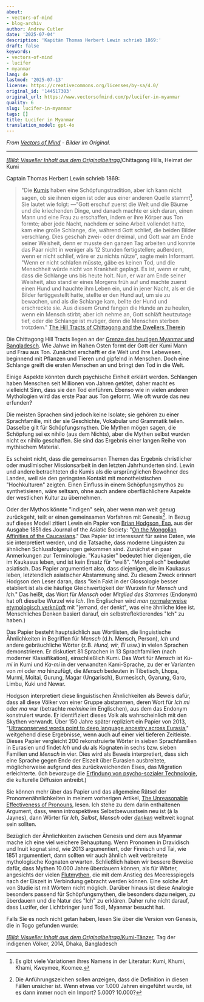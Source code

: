 ```yaml
---
about:
- vectors-of-mind
- blog-archiv
author: Andrew Cutler
date: '2025-07-04'
description: 'Kapitän Thomas Herbert Lewin schrieb 1869:'
draft: false
keywords:
- vectors-of-mind
- lucifer
- myanmar
lang: de
lastmod: '2025-07-13'
license: https://creativecommons.org/licenses/by-sa/4.0/
original_id: '144517303'
original_url: https://www.vectorsofmind.com/p/lucifer-in-myanmar
quality: 6
slug: lucifer-in-myanmar
tags: []
title: Lucifer in Myanmar
translation_model: gpt-4o
---
```


*From [Vectors of Mind](https://www.vectorsofmind.com/p/lucifer-in-myanmar) - Bilder im Original.*

---

[*[Bild: Visueller Inhalt aus dem Originalbeitrag]*](https://substackcdn.com/image/fetch/$s_!8LHe!,f_auto,q_auto:good,fl_progressive:steep/https%3A%2F%2Fsubstack-post-media.s3.amazonaws.com%2Fpublic%2Fimages%2F2409a707-ece0-4a2a-b2a7-1ae303517fee_3264x1958.jpeg)Chittagong Hills, Heimat der Kumi

Captain Thomas Herbert Lewin schrieb 1869:

> "Die [Kumis](https://en.wikipedia.org/wiki/Khumi_people) haben eine Schöpfungstradition, aber ich kann nicht sagen, ob sie ihnen eigen ist oder aus einer anderen Quelle stammt[^1]. Sie lautet wie folgt: —"Gott erschuf zuerst die Welt und die Bäume und die kriechenden Dinge, und danach machte er sich daran, einen Mann und eine Frau zu erschaffen, indem er ihre Körper aus Ton formte; aber jede Nacht, nachdem er seine Arbeit vollendet hatte, kam eine große Schlange, die, während Gott schlief, die beiden Bilder verschlang. Dies geschah zwei- oder dreimal, und Gott war am Ende seiner Weisheit, denn er musste den ganzen Tag arbeiten und konnte das Paar nicht in weniger als 12 Stunden fertigstellen; außerdem, wenn er nicht schlief, wäre er zu nichts nütze", sagte mein Informant. "Wenn er nicht schlafen müsste, gäbe es keinen Tod, und die Menschheit würde nicht von Krankheit geplagt. Es ist, wenn er ruht, dass die Schlange uns bis heute holt. Nun, er war am Ende seiner Weisheit, also stand er eines Morgens früh auf und machte zuerst einen Hund und hauchte ihm Leben ein, und in jener Nacht, als er die Bilder fertiggestellt hatte, stellte er den Hund auf, um sie zu bewachen, und als die Schlange kam, bellte der Hund und erschreckte sie. Aus diesem Grund fangen die Hunde an zu heulen, wenn ein Mensch stirbt; aber ich nehme an, Gott schläft heutzutage tief, oder die Schlange ist mutiger, denn die Menschen sterben trotzdem." [The Hill Tracts of Chittagong and the Dwellers Therein](https://ia801307.us.archive.org/31/items/cu31924023625936/cu31924023625936.pdf)

Die Chittagong Hill Tracts liegen an der [Grenze des heutigen Myanmar und Bangladesch](https://www.google.com/maps/place/Chittagong+Hill+Tracts/@22.4671093,90.8757945,8z/data=!3m1!4b1!4m6!3m5!1s0x3752b28e0a33e231:0x80794600bd8d2efe!8m2!3d22.5092405!4d92.2236667!16zL20vMDF6angw?entry=ttu). Wie Jahwe im Nahen Osten formt der Gott der Kumi Mann und Frau aus Ton. Zunächst erschafft er die Welt und ihre Lebewesen, beginnend mit Pflanzen und Tieren und gipfelnd in Menschen. Doch eine Schlange greift die ersten Menschen an und bringt den Tod in die Welt.

Einige Aspekte könnten durch psychische Einheit erklärt werden. Schlangen haben Menschen seit Millionen von Jahren getötet, daher macht es vielleicht Sinn, dass sie den Tod einführen. Ebenso wie in vielen anderen Mythologien wird das erste Paar aus Ton geformt. Wie oft wurde das neu erfunden?

Die meisten Sprachen sind jedoch keine Isolate; sie gehören zu einer Sprachfamilie, mit der sie Geschichte, Vokabular und Grammatik teilen. Dasselbe gilt für Schöpfungsmythen. Die Mythen mögen sagen, die Schöpfung sei ex nihilo (aus dem Nichts), aber die Mythen selbst wurden nicht ex nihilo geschaffen. Sie sind das Ergebnis einer langen Reihe von mythischem Material.

Es scheint nicht, dass die gemeinsamen Themen das Ergebnis christlicher oder muslimischer Missionsarbeit in den letzten Jahrhunderten sind. Lewin und andere betrachteten die Kumis als die ursprünglichen Bewohner des Landes, weil sie den geringsten Kontakt mit monotheistischen "Hochkulturen" zeigten. Einen Einfluss in einem Schöpfungsmythos zu synthetisieren, wäre seltsam, ohne auch andere oberflächlichere Aspekte der westlichen Kultur zu übernehmen.

Oder der Mythos könnte "indigen" sein, aber wenn man weit genug zurückgeht, teilt er einen gemeinsamen Vorfahren mit Genesis[^2]. In Bezug auf dieses Modell zitiert Lewin ein Papier von [Brian Hodgson, Esq.](https://en.wikipedia.org/wiki/Brian_Houghton_Hodgson) aus der Ausgabe 1851 des Journal of the Asiatic Society: "[On the Mongolian Affinities of the Caucasians](https://www.biodiversitylibrary.org/item/124456#page/46/mode/1up)." Das Papier ist interessant für seine Daten, wie sie interpretiert werden, und die Tatsache, dass moderne Linguisten zu ähnlichen Schlussfolgerungen gekommen sind. Zunächst ein paar Anmerkungen zur Terminologie. "Kaukasier" bedeutet hier diejenigen, die im Kaukasus leben, und ist kein Ersatz für "weiß". "Mongolisch" bedeutet asiatisch. Das Papier argumentiert also, dass diejenigen, die im Kaukasus leben, letztendlich asiatischer Abstammung sind. Zu diesem Zweck erinnert Hodgson den Leser daran, dass "kein Fakt in der Glossologie besser etabliert ist als die häufige Gleichwertigkeit der Wurzeln für _Mensch_ und _Ich_." Das heißt, das Wort für _Mensch_ oder _Mitglied des Stammes_ (Endonym) hat oft dieselbe Wurzel wie _Ich_. (Im Englischen wird _man_ [normalerweise etymologisch verknüpft](https://www.etymonline.com/word/man#etymonline_v_6766) mit "jemand, der denkt", was eine ähnliche Idee ist. Menschliches Denken basiert darauf, ein selbstreflektierendes "Ich" zu haben.)

Das Papier besteht hauptsächlich aus Wortlisten, die linguistische Ähnlichkeiten in Begriffen für _Mensch_ (d.h. Mensch, Person), _Ich_ und andere gebräuchliche Wörter (z.B. _Hund, wir, Ei_ usw.) in vielen Sprachen demonstrieren. Er diskutiert 81 Sprachen in 13 Sprachfamilien (nach moderner Klassifikation), einschließlich Kumi. Das Wort für _Mensch_ ist _Ku-mi_ in Kumi und _Ka-mi_ in der verwandten Kami-Sprache, zu der er Varianten von _mi_ oder _ma_ hinzufügt, die _Mensch_ bedeuten in Tibetisch, Lhopa, Murmi, Moitai, Gurung, Magar (Ungarisch), Burmesisch, Gyarung, Garo, Limbu, Kuki und Newar.

Hodgson interpretiert diese linguistischen Ähnlichkeiten als Beweis dafür, dass all diese Völker von einer Gruppe abstammen, deren Wort für _Ich_ _mi_ oder _ma_ war (betrachte _me/mine_ im Englischen), aus dem das Endonym konstruiert wurde. Er identifiziert dieses Volk als wahrscheinlich mit den Skythen verwandt. Über 150 Jahre später repliziert ein Papier von 2013, "[Ultraconserved words point to deep language ancestry across Eurasia](https://www.pnas.org/doi/full/10.1073/pnas.1218726110)," weitgehend diese Ergebnisse, wenn auch auf einer viel tieferen Zeitleiste. Dieses Papier vergleicht 200 rekonstruierte Wörter in sieben Sprachfamilien in Eurasien und findet _Ich_ und _du_ als Kognaten in sechs bzw. sieben Familien und _Mensch_ in vier. Dies wird als Beweis interpretiert, dass sich eine Sprache gegen Ende der Eiszeit über Eurasien ausbreitete, möglicherweise aufgrund des zurückweichenden Eises, das Migration erleichterte. (Ich bevorzuge die [Erfindung von psycho-sozialer Technologie](https://www.vectorsofmind.com/p/the-snake-cult-of-consciousness), die kulturelle Diffusion antreibt.)

Sie können mehr über das Papier und das allgemeine Rätsel der Pronomenähnlichkeiten in meinem vorherigen Artikel, [The Unreasonable Effectiveness of Pronouns](https://www.vectorsofmind.com/p/the-unreasonable-effectiveness-of), lesen. Ich stehe zu dem darin enthaltenen Argument, dass, wenn introspektives Selbstbewusstsein neu ist (à la Jaynes), dann Wörter für _Ich_, _Selbst_, _Mensch_ oder _[denken](https://www.vectorsofmind.com/p/evidence-for-global-cultural-diffusion)_ weltweit kognat sein sollten.

Bezüglich der Ähnlichkeiten zwischen Genesis und dem aus Myanmar mache ich eine viel weichere Behauptung. Wenn Pronomen in Dravidisch und Inuit kognat sind, wie 2013 argumentiert, oder Finnisch und Tai, wie 1851 argumentiert, dann sollten wir auch ähnlich weit verbreitete mythologische Kognaten erwarten. Schließlich haben wir bessere Beweise dafür, dass Mythen 10.000 Jahre überdauern können, als für Wörter, angesichts der vielen [Flutmythen](https://www.theatlantic.com/science/archive/2022/10/indigenous-aboriginal-ice-age-stories-true/671681/), die mit dem Anstieg des Meeresspiegels nach der Eiszeit in Verbindung gebracht werden können. Eine solche Art von Studie ist mit Wörtern nicht möglich. Darüber hinaus ist diese Analogie besonders passend für Schöpfungsmythen, die besonders dazu neigen, zu überdauern und die Natur des "Ich" zu erklären. Daher ruhe nicht darauf, dass Luzifer, der Lichtbringer (und Tod), Myanmar besucht hat.

Falls Sie es noch nicht getan haben, lesen Sie über die Version von Genesis, die in Togo gefunden wurde:

[*[Bild: Visueller Inhalt aus dem Originalbeitrag]*](https://substackcdn.com/image/fetch/$s_!4bbq!,f_auto,q_auto:good,fl_progressive:steep/https%3A%2F%2Fsubstack-post-media.s3.amazonaws.com%2Fpublic%2Fimages%2F04a45d5e-e105-4815-93ec-8d75ab994e7e_800x1067.jpeg)[Kumi-Tänzer](https://commons.wikimedia.org/wiki/File:Khumi_Dancer,_Indigenous_People%27s_Day,_2014,_Dhaka,_Bangladesh_%C2%A9_Biplob_Rahman-1.jpg), Tag der indigenen Völker, 2014, Dhaka, Bangladesch

[^1]: Es gibt viele Variationen ihres Namens in der Literatur: Kumi, Khumi, Khami, Kweymee, Koomee.

[^2]: Die Anführungszeichen sollen anzeigen, dass die Definition in diesen Fällen unsicher ist. Wenn etwas vor 1.000 Jahren eingeführt wurde, ist es dann immer noch ein Import? 5.000? 10.000?